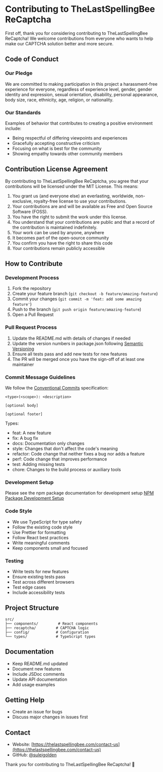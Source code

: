 # Contributing to TheLastSpellingBee ReCaptcha

First off, thank you for considering contributing to TheLastSpellingBee ReCaptcha! We welcome contributions from everyone who wants to help make our CAPTCHA solution better and more secure.

## Code of Conduct

### Our Pledge

We are committed to making participation in this project a harassment-free experience for everyone, regardless of experience level, gender, gender identity and expression, sexual orientation, disability, personal appearance, body size, race, ethnicity, age, religion, or nationality.

### Our Standards

Examples of behavior that contributes to creating a positive environment include:

- Being respectful of differing viewpoints and experiences
- Gracefully accepting constructive criticism
- Focusing on what is best for the community
- Showing empathy towards other community members

## Contribution License Agreement

By contributing to TheLastSpellingBee ReCaptcha, you agree that your contributions will be licensed under the MIT License. This means:

1. You grant us (and everyone else) an everlasting, worldwide, non-exclusive, royalty-free license to use your contributions.
2. Your contributions are and will be available as Free and Open Source Software (FOSS).
3. You have the right to submit the work under this license.
4. You understand that your contributions are public and that a record of the contribution is maintained indefinitely.
5. Your work can be used by anyone, anywhere
6. It becomes part of the open-source community
7. You confirm you have the right to share this code
8. Your contributions remain publicly accessible


## How to Contribute

### Development Process

1. Fork the repository
2. Create your feature branch (`git checkout -b feature/amazing-feature`)
3. Commit your changes (`git commit -m 'feat: add some amazing feature'`)
4. Push to the branch (`git push origin feature/amazing-feature`)
5. Open a Pull Request

### Pull Request Process

1. Update the README.md with details of changes if needed
2. Update the version numbers in package.json following [Semantic Versioning](https://semver.org/)
3. Ensure all tests pass and add new tests for new features
4. The PR will be merged once you have the sign-off of at least one maintainer

### Commit Message Guidelines

We follow the [Conventional Commits](https://www.conventionalcommits.org/) specification:

```
<type>(<scope>): <description>

[optional body]

[optional footer]
```

Types:
- feat: A new feature
- fix: A bug fix
- docs: Documentation only changes
- style: Changes that don't affect the code's meaning
- refactor: Code change that neither fixes a bug nor adds a feature
- perf: Code change that improves performance
- test: Adding missing tests
- chore: Changes to the build process or auxiliary tools

### Development Setup

Please see the npm package documentation for development setup [NPM Package Development Setup](https://www.npmjs.com/package/the-last-spelling-bee-re-captcha) 

### Code Style

- We use TypeScript for type safety
- Follow the existing code style
- Use Prettier for formatting
- Follow React best practices
- Write meaningful comments
- Keep components small and focused

### Testing

- Write tests for new features
- Ensure existing tests pass
- Test across different browsers
- Test edge cases
- Include accessibility tests

## Project Structure

```
src/
├── components/         # React components
├── recaptcha/         # CAPTCHA logic
├── config/            # Configuration
└── types/             # TypeScript types
```

## Documentation

- Keep README.md updated
- Document new features
- Include JSDoc comments
- Update API documentation
- Add usage examples

## Getting Help

- Create an issue for bugs
- Discuss major changes in issues first

## Contact

- Website: [https://thelastspellingbee.com/contact-us](https://thelastspellingbee.com/contact-us)
- GitHub: [@suleigolden](https://github.com/suleigolden)


Thank you for contributing to TheLastSpellingBee ReCaptcha! 🎉
